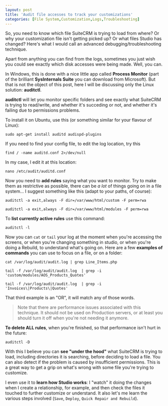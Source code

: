 ```yaml
---
layout: post
title: 'Audit file accesses to track your customizations'
categories: [File System,Customization,Logs,Troubleshooting]
---
```


So, you need to know which file SuiteCRM is trying to load from where? Or why your customization file isn't getting picked up? Or what files Studio has changed? Here's what I would call an advanced debugging/troubleshooting technique.

Apart from anything you can find from the logs, sometimes you just wish you could see exactly which disk accesses were being made. Well, you can.

In Windows, this is done with a nice little app called **Process Monitor** (part of the brilliant **SysInternals Suite** you can download from Microsoft). But that is not the object of this post, here I will be discussing only the Linux solution: **auditctl**.

**auditctl** will let you monitor specific folders and see exactly what SuiteCRM is trying to read/write, and whether it's succeding or not, and whether it's failing due to permissions problems.

To install it on Ubuntu, use this (or something similar for your flavour of Linux): 

`sudo apt-get install auditd audispd-plugins`

If you need to find your config file, to edit the log location, try this

`find / -name auditd.conf 2>/dev/null`

In my case, I edit it at this location:

`nano /etc/audit/auditd.conf`

Now you need to **add rules** saying what you want to monitor. Try to make them as restrictive as possible, there can be _a lot_ of things going on in a file system... I suggest something like this (adapt to your paths, of course):

`auditctl -a exit,always -F dir=/var/www/html/custom -F perm=rwa` 

`auditctl -a exit,always -F dir=/var/www/html/modules -F perm=rwa`

To **list currently active rules** use this command:

`auditctl -l`

Now you can `cat` or `tail` your log at the moment when you're accessing the screens, or when you're changing something in studio, or when you're doing a Rebuild, to understand what's going on. Here are a few **examples of commands** you can use to focus on a file, or on a folder:

`cat /var/log/audit/audit.log | grep Line_Items.php`
 
`tail -f /var/log/audit/audit.log  | grep -i 'custom/modules/AOS_Products_Quotes'`

`tail -f /var/log/audit/audit.log  | grep -i 'Invoices\|Products\|Quotes'`

That third example is an "OR", it will match any of those words.

> Note that there are performance issues associated with this technique. It should not be used on Production servers, or at least you should turn it off when you're not needing it anymore.

**To delete ALL rules**, when you're finished, so that performance isn't hurt in the future:

`auditctl -D`

With this I believe you can **see "under the hood"** what SuiteCRM is trying to load, including directories it is searching, before deciding to load a file. You can also detect if the problem is caused by insufficient permissions. This is a great way to get a grip on what's wrong with some file you're trying to customize.

I even use it to **learn how Studio works**: I  "watch" it doing the changes when I create a relationship, for example, and then check the files it touched to further customize or understand. It also let's me learn the various steps involved (`Save`, `Deploy`, `Quick Repair and Rebuild`).